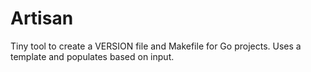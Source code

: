 # Artisan

Tiny tool to create a VERSION file and Makefile for Go projects.
Uses a template and populates based on input.

